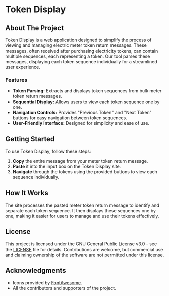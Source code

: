 # Token Display

## About The Project

Token Display is a web application designed to simplify the process of viewing and managing electric meter token return messages. These messages, often received after purchasing electricity tokens, can contain multiple sequences, each representing a token. Our tool parses these messages, displaying each token sequence individually for a streamlined user experience.

### Features

- **Token Parsing:** Extracts and displays token sequences from bulk meter token return messages.
- **Sequential Display:** Allows users to view each token sequence one by one.
- **Navigation Controls:** Provides "Previous Token" and "Next Token" buttons for easy navigation between token sequences.
- **User-Friendly Interface:** Designed for simplicity and ease of use.

## Getting Started

To use Token Display, follow these steps:

1. **Copy** the entire message from your meter token return message.
2. **Paste** it into the input box on the Token Display site.
3. **Navigate** through the tokens using the provided buttons to view each sequence individually.

## How It Works

The site processes the pasted meter token return message to identify and separate each token sequence. It then displays these sequences one by one, making it easier for users to manage and use their tokens effectively.


## License

This project is licensed under the GNU General Public License v3.0 - see the [LICENSE](LICENSE) file for details. Contributions are welcome, but commercial use and claiming ownership of the software are not permitted under this license.

## Acknowledgments

- Icons provided by [FontAwesome](https://fontawesome.com/).
- All the contributors and supporters of the project.
